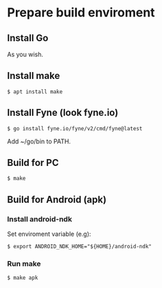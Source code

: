 # Prepare build enviroment

## Install Go
As you wish.

## Install make
```
$ apt install make
```

## Install Fyne (look fyne.io)
```
$ go install fyne.io/fyne/v2/cmd/fyne@latest
```
Add ~/go/bin to PATH.

## Build for PC
```
$ make
```

## Build for Android (apk)

### Install android-ndk
Set enviroment variable (e.g):
```
$ export ANDROID_NDK_HOME="${HOME}/android-ndk"
```
### Run make
```
$ make apk
```

